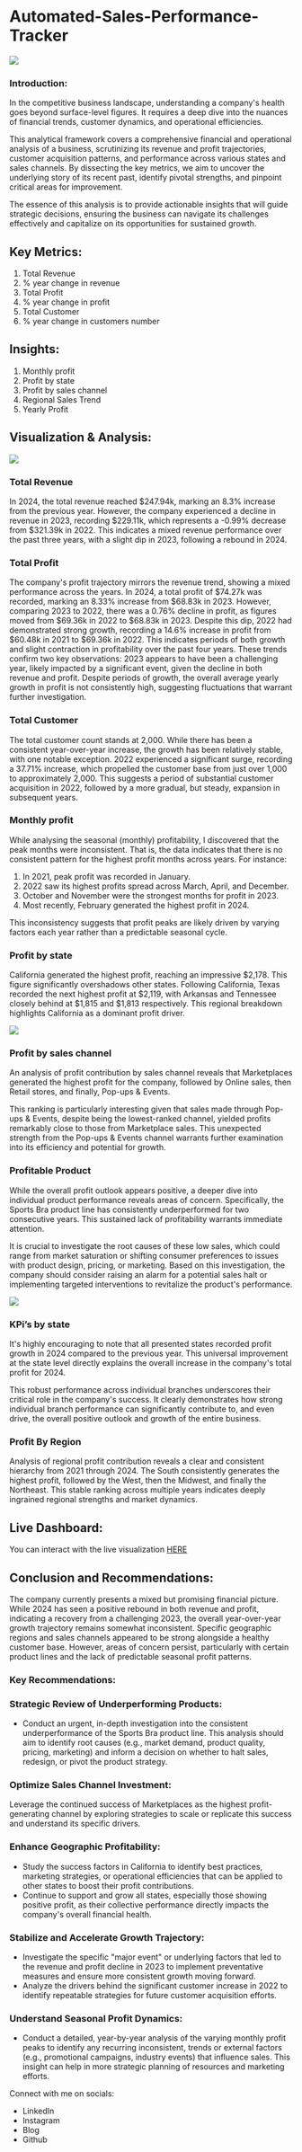 # Automated-Sales-Performance-Tracker

![](https://github.com/rubytechme/Automated-Sales-Performance-Tracker/blob/main/Sales1.png)

### Introduction:

In the competitive business landscape, understanding a company's health goes beyond surface-level figures. It requires a deep dive into the nuances of financial trends, customer dynamics, and operational efficiencies.

This analytical framework covers a comprehensive financial and operational analysis of a business, scrutinizing its revenue and profit trajectories, customer acquisition patterns, and performance across various states and sales channels. By dissecting the key metrics, we aim to uncover the underlying story of its recent past, identify pivotal strengths, and pinpoint critical areas for improvement.

The essence of this analysis is to provide actionable insights that will guide strategic decisions, ensuring the business can navigate its challenges effectively and capitalize on its opportunities for sustained growth.


## Key Metrics:

1. Total Revenue
2. % year change in revenue
3. Total Profit
4. % year change in profit
5. Total Customer
6. % year change in customers number


## Insights:
1. Monthly profit
2. Profit by state
3. Profit by sales channel 
4. Regional Sales Trend
5. Yearly Profit


## Visualization & Analysis:

![](https://github.com/rubytechme/Automated-Sales-Performance-Tracker/blob/main/Sales1.png)


### Total Revenue
In 2024, the total revenue reached $247.94k, marking an 8.3% increase from the previous year. However, the company experienced a decline in revenue in 2023, recording $229.11k, which represents a -0.99% decrease from $321.39k in 2022. This indicates a mixed revenue performance over the past three years, with a slight dip in 2023, following a rebound in 2024.


### Total Profit
The company's profit trajectory mirrors the revenue trend, showing a mixed performance across the years. In 2024, a total profit of $74.27k was recorded, marking an 8.33% increase from $68.83k in 2023.
However, comparing 2023 to 2022, there was a 0.76% decline in profit, as figures moved from $69.36k in 2022 to $68.83k in 2023.
Despite this dip, 2022 had demonstrated strong growth, recording a 14.6% increase in profit from $60.48k in 2021 to $69.36k in 2022. This indicates periods of both growth and slight contraction in profitability over the past four years.
These trends confirm two key observations:
2023 appears to have been a challenging year, likely impacted by a significant event, given the decline in both revenue and profit.
Despite periods of growth, the overall average yearly growth in profit is not consistently high, suggesting fluctuations that warrant further investigation.

### Total Customer
The total customer count stands at 2,000. While there has been a consistent year-over-year increase, the growth has been relatively stable, with one notable exception. 2022 experienced a significant surge, recording a 37.71% increase, which propelled the customer base from just over 1,000 to approximately 2,000. This suggests a period of substantial customer acquisition in 2022, followed by a more gradual, but steady, expansion in subsequent years.


### Monthly profit
While analysing the seasonal (monthly)  profitability, I discovered that the peak months were inconsistent. That is, the data indicates that there is no consistent pattern for the highest profit months across years. For instance:
1. In 2021, peak profit was recorded in January.
2. 2022 saw its highest profits spread across March, April, and December.
3. October and November were the strongest months for profit in 2023.
4. Most recently, February generated the highest profit in 2024.

This inconsistency suggests that profit peaks are likely driven by varying factors each year rather than a predictable seasonal cycle.


### Profit by state
California generated the highest profit, reaching an impressive $2,178. This figure significantly overshadows other states. Following California, Texas recorded the next highest profit at $2,119, with Arkansas and Tennessee closely behind at $1,815 and $1,813 respectively. This regional breakdown highlights California as a dominant profit driver.


![](https://github.com/rubytechme/Automated-Sales-Performance-Tracker/blob/main/Sales2.png)

### Profit by sales channel 
An analysis of profit contribution by sales channel reveals that Marketplaces generated the highest profit for the company, followed by Online sales, then Retail stores, and finally, Pop-ups & Events.

This ranking is particularly interesting given that sales made through Pop-ups & Events, despite being the lowest-ranked channel, yielded profits remarkably close to those from Marketplace sales. This unexpected strength from the Pop-ups & Events channel warrants further examination into its efficiency and potential for growth.

### Profitable Product
While the overall profit outlook appears positive, a deeper dive into individual product performance reveals areas of concern. Specifically, the Sports Bra product line has consistently underperformed for two consecutive years. This sustained lack of profitability warrants immediate attention.

It is crucial to investigate the root causes of these low sales, which could range from market saturation or shifting consumer preferences to issues with product design, pricing, or marketing. Based on this investigation, the company should consider raising an alarm for a potential sales halt or implementing targeted interventions to revitalize the product's performance.


![](https://github.com/rubytechme/Automated-Sales-Performance-Tracker/blob/main/Sales2.png)


### KPi’s by state
It's highly encouraging to note that all presented states recorded profit growth in 2024 compared to the previous year. This universal improvement at the state level directly explains the overall increase in the company's total profit for 2024.

This robust performance across individual branches underscores their critical role in the company's success. It clearly demonstrates how strong individual branch performance can significantly contribute to, and even drive, the overall positive outlook and growth of the entire business.


### Profit By Region
Analysis of regional profit contribution reveals a clear and consistent hierarchy from 2021 through 2024. The South consistently generates the highest profit, followed by the West, then the Midwest, and finally the Northeast. This stable ranking across multiple years indicates deeply ingrained regional strengths and market dynamics.


## Live Dashboard:

You can interact with the live visualization [HERE](https://app.powerbi.com/groups/me/reports/48051f89-a36b-4b97-876a-c70e292092f7/ReportSection?experience=power-bi)


## Conclusion and Recommendations:
The company currently presents a mixed but promising financial picture. While 2024 has seen a positive rebound in both revenue and profit, indicating a recovery from a challenging 2023, the overall year-over-year growth trajectory remains somewhat inconsistent. Specific geographic regions and sales channels appeared to be strong alongside a healthy customer base. However, areas of concern persist, particularly with certain product lines and the lack of predictable seasonal profit patterns.

### Key Recommendations:
### Strategic Review of Underperforming Products:
- Conduct an urgent, in-depth investigation into the consistent underperformance of the Sports Bra product line. This analysis should aim to identify root causes (e.g., market demand, product quality, pricing, marketing) and inform a decision on whether to halt sales, redesign, or pivot the product strategy.

### Optimize Sales Channel Investment:
Leverage the continued success of Marketplaces as the highest profit-generating channel by exploring strategies to scale or replicate this success and understand its specific drivers.

### Enhance Geographic Profitability:
- Study the success factors in California to identify best practices, marketing strategies, or operational efficiencies that can be applied to other states to boost their profit contributions.
- Continue to support and grow all states, especially those showing positive profit, as their collective performance directly impacts the company's overall financial health.

### Stabilize and Accelerate Growth Trajectory:
- Investigate the specific "major event" or underlying factors that led to the revenue and profit decline in 2023 to implement preventative measures and ensure more consistent growth moving forward.
- Analyze the drivers behind the significant customer increase in 2022 to identify repeatable strategies for future customer acquisition efforts.

### Understand Seasonal Profit Dynamics:
- Conduct a detailed, year-by-year analysis of the varying monthly profit peaks to identify any recurring inconsistent, trends or external factors (e.g., promotional campaigns, industry events) that influence sales. This insight can help in more strategic planning of resources and marketing efforts.

Connect with me on socials:
- LinkedIn
- Instagram
- Blog
- Github

